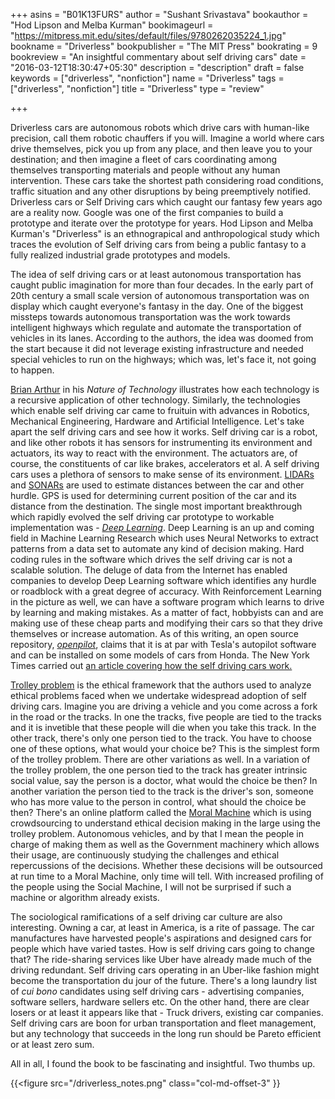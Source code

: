 +++
asins = "B01K13FURS"
author = "Sushant Srivastava"
bookauthor = "Hod Lipson and Melba Kurman"
bookimageurl = "https://mitpress.mit.edu/sites/default/files/9780262035224_1.jpg"
bookname = "Driverless"
bookpublisher = "The MIT Press"
bookrating = 9
bookreview = "An insightful commentary about self driving cars"
date = "2016-03-12T18:30:47+05:30"
description = "description"
draft = false
keywords = ["driverless", "nonfiction"]
name = "Driverless"
tags = ["driverless", "nonfiction"]
title = "Driverless"
type = "review"

+++


Driverless cars are autonomous robots which drive cars with human-like precision, call them robotic chauffers if you will.
Imagine a world where cars drive themselves, pick you up from any place, and then leave you to your
destination; and then imagine a fleet of cars coordinating among themselves transporting materials and people
without any human intervention. These cars take the shortest path considering road conditions, traffic situation and any other
disruptions by being preemptively notified. Driverless cars or Self Driving cars which caught our fantasy few years ago are a reality now.
Google was one of the first companies to build a prototype and iterate over the prototype
for years. Hod Lipson and Melba Kurman's "Driverless" is an ethnograpical and anthropological study which traces the evolution of Self driving cars from being a public fantasy to a fully realized industrial grade prototypes and models.

The idea of self driving cars or at least autonomous transportation has caught public imagination for more than four decades.
In the early part of 20th century a small scale version of autonomous transportation was on display which caught everyone's fantasy in the day.
One of the biggest missteps towards autonomous transportation was the work towards intelligent highways which regulate and automate the transportation
of vehicles in its lanes. According to the authors, the idea was doomed from the start because it did not
leverage existing infrastructure and needed special vehicles to run on the highways; which was, let's face it,
not going to happen.


[Brian Arthur](https://en.wikiquote.org/wiki/W._Brian_Arthur) in his *Nature of Technology* illustrates how each technology is a recursive application of other technology.
Similarly, the technologies which enable self driving car came to fruituin with advances in Robotics, Mechanical Engineering, Hardware and Artificial Intelligence.
Let's take apart the self driving cars and see how it works. Self driving car is a robot, and like other
robots it has sensors for instrumenting its environment and actuators, its way to react with the environment.
The actuators are, of course, the constituents of car like brakes, accelerators et al. A self driving cars uses
a plethora of sensors to make sense of its environment. [LIDARs](https://en.wikipedia.org/wiki/Lidar) and [SONARs](https://en.wikipedia.org/wiki/Sonar) are used to estimate distances
between the car and other hurdle. GPS is used for determining current position of the car and its distance from the destination. The single most important
breakthrough which rapidly evolved the self driving car prototype to workable implementation was - [*Deep Learning*](https://en.wikipedia.org/wiki/Deep_learning). Deep Learning is
an up and coming field in Machine Learning Research which uses Neural Networks to extract patterns from a data set to automate any kind of decision making.
Hard coding rules in the software which drives the self driving car is not a scalable solution. The deluge of data from the Internet has enabled companies to develop
Deep Learning software which identifies any hurdle or roadblock with a great degree of accuracy. With Reinforcement Learning in the picture as well, we can have a software
program which learns to drive by learning and making mistakes. As a matter of fact, hobbyists can and are making use of these cheap parts and modifying their cars so that
they drive themselves or increase automation. As of this writing, an open source repository, [*openpilot*](https://github.com/commaai/openpilot), claims that it is at par
with Tesla's autopilot software and can be installed on some models of cars from Honda. The New York Times carried out [an article covering how the self driving cars work.](http://www.nytimes.com/interactive/2016/12/14/technology/how-self-driving-cars-work.html)



[Trolley problem](https://en.wikipedia.org/wiki/Trolley_problem) is the ethical framework that the authors used to
analyze ethical problems faced when we undertake widespread adoption of self driving cars. Imagine you are driving
a vehicle and you come across a fork in the road or the tracks. In one the tracks, five people are tied to the
tracks and it is invetible that these people will die when you take this track. In the other track, there's only
one person tied to the track. You have to choose one of these options, what would your choice be? This is the simplest form of the trolley problem. There are other variations as well. In a variation of the trolley problem,
the one person tied to the track has greater intrinsic social value, say the person is a doctor, what would the
choice be then? In another variation the person tied to the track is the driver's son, someone who has more
value to the person in control, what should the choice be then? There's an online platform called the [Moral Machine](http://moralmachine.mit.edu/) which is using crowdsourcing to understand ethical decision making in the large
using the trolley problem. Autonomous vehicles, and by that I mean the people in charge of making them as well
as the Government machinery which allows their usage, are continuously studying the challenges and ethical
repercussions of the decisions. Whether these decisions will be outsourced at run time to a Moral Machine, only time will tell. With increased profiling of the people using the Social Machine, I will not be surprised if such a machine or algorithm already exists.


The sociological ramifications of a self driving car culture are also interesting. Owning a car, at least in America, is a rite of passage. The car manufactures have harvested people's aspirations and designed cars for
people which have varied tastes. How is self driving cars going to change that? The ride-sharing services
like Uber have already made much of the driving redundant. Self driving cars operating in an Uber-like fashion
might become the transportation du jour of the future. There's a long laundry list of *cui bono* candidates using self driving cars - advertising companies, software sellers, hardware sellers etc. On the other hand, there are clear losers or at least it appears like that - Truck drivers, existing car companies. Self driving cars are boon for urban transportation and fleet management, but any technology that succeeds in the long run should be Pareto efficient or at least zero sum.

All in all, I found the book to be fascinating and insightful. Two thumbs up.

{{<figure src="/driverless_notes.png" class="col-md-offset-3" }}
